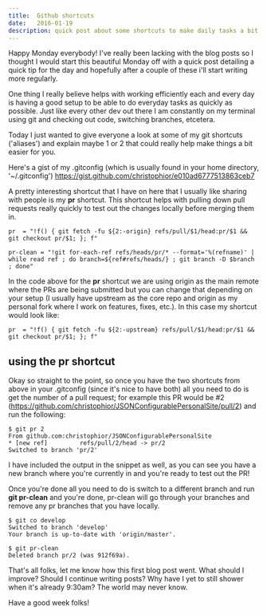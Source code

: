```yaml
---
title:  Github shortcuts
date:   2016-01-19
description: quick post about some shortcuts to make daily tasks a bit more efficient
---
```


Happy Monday everybody! I've really been lacking with the blog posts so I thought I would start this beautiful Monday off with a quick post detailing a quick tip for the day and hopefully after a couple of these i'll start writing more regularly. 

One thing I really believe helps with working efficiently each and every day is having a good setup to be able to do everyday tasks as quickly as possible. Just like every other dev out there I am constantly on my terminal using git and checking out code, switching branches, etcetera. 

Today I just wanted to give everyone a look at some of my git shortcuts ('aliases') and explain maybe 1 or 2 that could really help make things a bit easier for you.

Here's a gist of my .gitconfig (which is usually found in your home directory, '~/.gitconfig') 
https://gist.github.com/christophior/e010ad6777513863ceb7

A pretty interesting shortcut that I have on here that I usually like sharing with people is my **pr** shortcut. This shortcut helps with pulling down pull requests really quickly to test out the changes locally before merging them in.	

```
pr  = "!f() { git fetch -fu ${2:-origin} refs/pull/$1/head:pr/$1 && git checkout pr/$1; }; f"
  
pr-clean = "!git for-each-ref refs/heads/pr/* --format='%(refname)' | while read ref ; do branch=${ref#refs/heads/} ; git branch -D $branch ; done"
```
  
In the code above for the **pr** shortcut we are using origin as the main remote where the PRs are being submitted but you can change that depending on your setup (I usually have upstream as the core repo and origin as my personal fork where I work on features, fixes, etc.). In this case my shortcut would look like:
  
```
pr  = "!f() { git fetch -fu ${2:-upstream} refs/pull/$1/head:pr/$1 && git checkout pr/$1; }; f"
```

## using the pr shortcut

Okay so straight to the point, so once you have the two shortcuts from above in your .gitconfig (since it's nice to have both) all you need to do is get the number of a pull request; for example this PR would be #2 (https://github.com/christophior/JSONConfigurablePersonalSite/pull/2) and run the following:

```
$ git pr 2
From github.com:christophior/JSONConfigurablePersonalSite
* [new ref]         refs/pull/2/head -> pr/2
Switched to branch 'pr/2'
```

I have included the output in the snippet as well, as you can see you have a new branch where you're currently in and you're ready to test out the PR! 

Once you're done all you need to do is switch to a different branch and run **git pr-clean** and you're done, pr-clean will go through your branches and remove any pr branches that you have locally.

```
$ git co develop
Switched to branch 'develop'
Your branch is up-to-date with 'origin/master'.

$ git pr-clean
Deleted branch pr/2 (was 912f69a).
```

That's all folks, let me know how this first blog post went. What should I improve? Should I continue writing posts? Why have I yet to still shower when it's already 9:30am? The world may never know.

Have a good week folks!

  
	
	